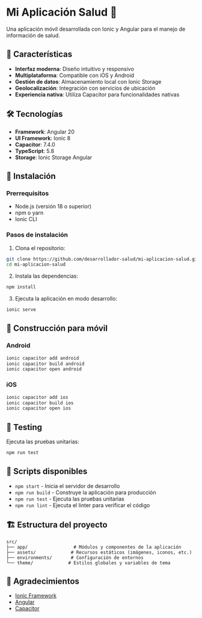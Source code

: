 # Mi Aplicación Salud 🏥

Una aplicación móvil desarrollada con Ionic y Angular para el manejo de información de salud.

## 📱 Características

- **Interfaz moderna**: Diseño intuitivo y responsivo
- **Multiplataforma**: Compatible con iOS y Android
- **Gestión de datos**: Almacenamiento local con Ionic Storage
- **Geolocalización**: Integración con servicios de ubicación
- **Experiencia nativa**: Utiliza Capacitor para funcionalidades nativas

## 🛠️ Tecnologías

- **Framework**: Angular 20
- **UI Framework**: Ionic 8
- **Capacitor**: 7.4.0
- **TypeScript**: 5.8
- **Storage**: Ionic Storage Angular

## 🚀 Instalación

### Prerrequisitos

- Node.js (versión 18 o superior)
- npm o yarn
- Ionic CLI

### Pasos de instalación

1. Clona el repositorio:
```bash
git clone https://github.com/desarrollador-salud/mi-aplicacion-salud.git
cd mi-aplicacion-salud
```

2. Instala las dependencias:
```bash
npm install
```

3. Ejecuta la aplicación en modo desarrollo:
```bash
ionic serve
```

## 📱 Construcción para móvil

### Android

```bash
ionic capacitor add android
ionic capacitor build android
ionic capacitor open android
```

### iOS

```bash
ionic capacitor add ios
ionic capacitor build ios
ionic capacitor open ios
```

## 🧪 Testing

Ejecuta las pruebas unitarias:
```bash
npm run test
```

## 📝 Scripts disponibles

- `npm start` - Inicia el servidor de desarrollo
- `npm run build` - Construye la aplicación para producción
- `npm run test` - Ejecuta las pruebas unitarias
- `npm run lint` - Ejecuta el linter para verificar el código

## 🏗️ Estructura del proyecto

```
src/
├── app/                 # Módulos y componentes de la aplicación
├── assets/             # Recursos estáticos (imágenes, iconos, etc.)
├── environments/       # Configuración de entornos
└── theme/             # Estilos globales y variables de tema
```




## 🙏 Agradecimientos

- [Ionic Framework](https://ionicframework.com/)
- [Angular](https://angular.io/)
- [Capacitor](https://capacitorjs.com/)

